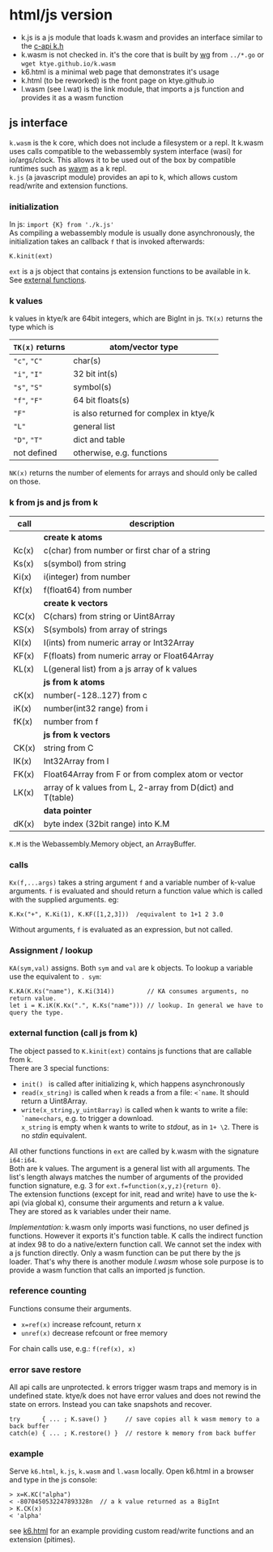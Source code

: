 # html/js version

- k.js is a js module that loads k.wasm and provides an interface similar to the [c-api k.h](../+/k.h)
- k.wasm is not checked in. it's the core that is built by [wg](https://github.com/ktye/wg) from `../*.go` or `wget ktye.github.io/k.wasm`
- k6.html is a minimal web page that demonstrates it's usage
- k.html (to be reworked) is the front page on ktye.github.io
- l.wasm (see l.wat) is the link module, that imports a js function and provides it as a wasm function

## js interface
`k.wasm` is the k core, which does not include a filesystem or a repl.
It k.wasm uses calls compatible to the webassembly system interface (wasi) for io/args/clock.
This allows it to be used out of the box by compatible runtimes such as [wavm](https://github.com/WAVM/WAVM) as a k repl.  
`k.js` (a javascript module) provides an api to k, which allows custom read/write and extension functions.

### initialization
In js: `import {K} from './k.js'`  
As compiling a webassembly module is usually done asynchronously, the initialization takes an callback `f` that is invoked afterwards:
```
K.kinit(ext)
```
`ext` is a js object that contains js extension functions to be available in k.
See [external functions](#external-function-call-js-from-k).


### k values
k values in ktye/k are 64bit integers, which are BigInt in js.
`TK(x)` returns the type which is

| `TK(x)` returns | atom/vector type |
| --- | --- |
| `"c"`, `"C"` | char(s) |
| `"i"`, `"I"` | 32 bit int(s) |
| `"s"`, `"S"` | symbol(s) |
| `"f"`, `"F"` | 64 bit floats(s) |
| `"F"`        | is also returned for complex in ktye/k |
| `"L"`        | general list |
| `"D"`, `"T"` | dict and table |
| not defined  | otherwise, e.g. functions |



`NK(x)` returns the number of elements for arrays and should only be called on those.

### k from js and js from k
| call | description |
| ---- | ----------- |
|      | **create k atoms** |
|Kc(x) |c(char) from number or first char of a string|
|Ks(x) |s(symbol) from string|
|Ki(x) |i(integer) from number|
|Kf(x) |f(float64) from number|
|      | **create k vectors** |
|KC(x) |C(chars) from string or Uint8Array|
|KS(x) |S(symbols) from array of strings|
|KI(x) |I(ints) from numeric array or Int32Array|
|KF(x) |F(floats) from numeric array or Float64Array|
|KL(x) |L(general list) from a js array of k values|
|      | **js from k atoms** |
|cK(x) |number(-128..127) from c|
|iK(x) |number(int32 range) from i|
|fK(x) |number from f |
|      | **js from k vectors** |
|CK(x) |string from C|
|IK(x) |Int32Array from I|
|FK(x) |Float64Array from F or from complex atom or vector|
|LK(x) |array of k values from L, 2-array from D(dict) and T(table)|
|      | **data pointer**|
|dK(x) |byte index (32bit range) into K.M|

`K.M` is the Webassembly.Memory object, an ArrayBuffer.

### calls
`Kx(f,...args)` takes a string argument `f` and a variable number of k-value arguments.
`f` is evaluated and should return a function value which is called with the supplied arguments. eg:

```
K.Kx("+", K.Ki(1), K.KF([1,2,3]))  /equivalent to 1+1 2 3.0
```

Without arguments, `f` is evaluated as an expression, but not called.

### Assignment / lookup
`KA(sym,val)` assigns. Both `sym` and `val` are k objects.
To lookup a variable use the equivalent to `. sym`:

```
K.KA(K.Ks("name"), K.Ki(314))         // KA consumes arguments, no return value.
let i = K.iK(K.Kx(".", K.Ks("name"))) // lookup. In general we have to query the type.
```

### external function (call js from k)

The object passed to `K.kinit(ext)` contains js functions that are callable from k.  
There are 3 special functions:
- `init() ` is called after initializing k, which happens asynchronously
- `read(x_string)` is called when k reads a from a file: ``` <`name ```. It should return a Uint8Array.
- `write(x_string,y_uint8array)` is called when k wants to write a file: ``` `name<chars ```, e.g. to trigger a download.  
   `x_string` is empty when k wants to write to _stdout_, as in `1+ \2`. There is no _stdin_ equivalent.

All other functions functions in `ext` are called by k.wasm with the signature `i64:i64`.  
Both are k values. The argument is a general list with all arguments.
The list's length always matches the number of arguments of the provided function signature, e.g. 3 for ```ext.f=function(x,y,z){return 0}```.  
The extension functions (except for init, read and write) have to use the k-api (via global `K`), consume their arguments and return a k value.  
They are stored as k variables under their name.

_Implementation:_ k.wasm only imports wasi functions, no user defined js functions.
However it exports it's function table.
K calls the indirect function at index 98 to do a native/extern function call.
We cannot set the index with a js function directly. Only a wasm function can be put there by the js loader.
That's why there is another module _l.wasm_ whose sole purpose is to provide a wasm function that calls an imported js function.  


### reference counting
Functions consume their arguments.

- `x=ref(x)` increase refcount, return x
- `unref(x)` decrease refcount or free memory

For chain calls use, e.g.: `f(ref(x), x)`

### error save restore
All api calls are unprotected.
k errors trigger wasm traps and memory is in undefined state.
ktye/k does not have error values and does not rewind the state on errors.
Instead you can take snapshots and recover.
```
try      { ... ; K.save() }     // save copies all k wasm memory to a back buffer
catch(e) { ... ; K.restore() }  // restore k memory from back buffer
```

### example
Serve `k6.html`, `k.js`, `k.wasm` and `l.wasm` locally. Open k6.html in a browser and type in the js console:

```
> x=K.KC("alpha")
< -8070450532247893328n  // a k value returned as a BigInt
> K.CK(x)
< 'alpha'
```

see [k6.html](k6.html) for an example providing custom read/write functions and an extension (pitimes).


